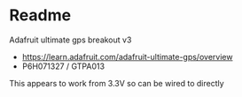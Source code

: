 # Readme

Adafruit ultimate gps breakout v3

  * https://learn.adafruit.com/adafruit-ultimate-gps/overview
  * P6H071327 / GTPA013

This appears to work from 3.3V so can be wired to directly
